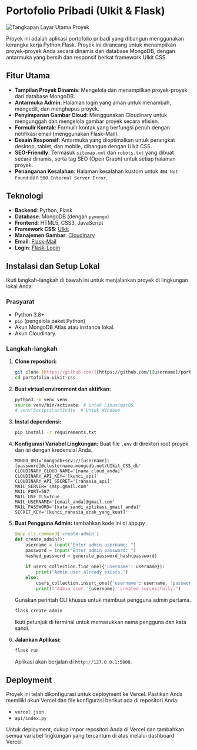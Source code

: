 # Portofolio Pribadi (UIkit & Flask)

![Tangkapan Layar Utama Proyek](https://res.cloudinary.com/dzsqaauqn/image/upload/v1754044714/Screenshot_2025-08-01_173704_dp1n45.jpg)

Proyek ini adalah aplikasi portofolio pribadi yang dibangun menggunakan kerangka kerja Python Flask. Proyek ini dirancang untuk menampilkan proyek-proyek Anda secara dinamis dari database MongoDB, dengan antarmuka yang bersih dan responsif berkat framework UIkit CSS.

## Fitur Utama

* **Tampilan Proyek Dinamis**: Mengelola dan menampilkan proyek-proyek dari database MongoDB.
* **Antarmuka Admin**: Halaman login yang aman untuk menambah, mengedit, dan menghapus proyek.
* **Penyimpanan Gambar Cloud**: Menggunakan Cloudinary untuk mengunggah dan mengelola gambar proyek secara efisien.
* **Formulir Kontak**: Formulir kontak yang berfungsi penuh dengan notifikasi email (menggunakan Flask-Mail).
* **Desain Responsif**: Antarmuka yang dioptimalkan untuk perangkat desktop, tablet, dan mobile, dibangun dengan UIkit CSS.
* **SEO-Friendly**: Termasuk `sitemap.xml` dan `robots.txt` yang dibuat secara dinamis, serta tag SEO (Open Graph) untuk setiap halaman proyek.
* **Penanganan Kesalahan**: Halaman kesalahan kustom untuk `404 Not Found` dan `500 Internal Server Error`.

## Teknologi

* **Backend**: Python, Flask
* **Database**: MongoDB (dengan `pymongo`)
* **Frontend**: HTML5, CSS3, JavaScript
* **Framework CSS**: [UIkit](https://getuikit.com/)
* **Manajemen Gambar**: [Cloudinary](https://cloudinary.com/)
* **Email**: [Flask-Mail](https://pythonhosted.org/Flask-Mail/)
* **Login**: [Flask-Login](https://flask-login.readthedocs.io/en/latest/)

## Instalasi dan Setup Lokal

Ikuti langkah-langkah di bawah ini untuk menjalankan proyek di lingkungan lokal Anda.

### Prasyarat

* Python 3.8+
* `pip` (pengelola paket Python)
* Akun MongoDB Atlas atau instance lokal.
* Akun Cloudinary.

### Langkah-langkah

1.  **Clone repositori:**
    ```bash
    git clone [https://github.com/](https://github.com/)[username]/portofolio-uikit-css.git
    cd portofolio-uikit-css
    ```

2.  **Buat virtual environment dan aktifkan:**
    ```bash
    python3 -m venv venv
    source venv/bin/activate  # Untuk Linux/macOS
    # venv\Scripts\activate  # Untuk Windows
    ```

3.  **Instal dependensi:**
    ```bash
    pip install -r requirements.txt
    ```

4.  **Konfigurasi Variabel Lingkungan:**
    Buat file `.env` di direktori root proyek dan isi dengan kredensial Anda.
    ```env
    MONGO_URI='mongodb+srv://[username]:[password]@clustername.mongodb.net/UIkit_CSS_db'
    CLOUDINARY_CLOUD_NAME='[nama_cloud_anda]'
    CLOUDINARY_API_KEY='[kunci_api]'
    CLOUDINARY_API_SECRET='[rahasia_api]'
    MAIL_SERVER='smtp.gmail.com'
    MAIL_PORT=587
    MAIL_USE_TLS=True
    MAIL_USERNAME='[email_anda]@gmail.com'
    MAIL_PASSWORD='[kata_sandi_aplikasi_gmail_anda]'
    SECRET_KEY='[kunci_rahasia_acak_yang_kuat]'
    ```

5.  **Buat Pengguna Admin:**
    tambahkan kode ini di app.py
    ```python
    @app.cli.command('create-admin')
    def create_admin():
        username = input("Enter admin username: ")
        password = input("Enter admin password: ")
        hashed_password = generate_password_hash(password)
        
        if users_collection.find_one({'username': username}):
            print("Admin user already exists.")
        else:
            users_collection.insert_one({'username': username, 'password': hashed_password})
            print(f"Admin user '{username}' created successfully.")
    ```
    Gunakan perintah CLI khusus untuk membuat pengguna admin pertama.
    ```bash
    flask create-admin
    ```
    Ikuti petunjuk di terminal untuk memasukkan nama pengguna dan kata sandi.

6.  **Jalankan Aplikasi:**
    ```bash
    flask run
    ```
    Aplikasi akan berjalan di `http://127.0.0.1:5000`.

## Deployment

Proyek ini telah dikonfigurasi untuk deployment ke Vercel. Pastikan Anda memiliki akun Vercel dan file konfigurasi berikut ada di repositori Anda:

* `vercel.json`
* `api/index.py`

Untuk deployment, cukup impor repositori Anda di Vercel dan tambahkan semua variabel lingkungan yang tercantum di atas melalui dashboard Vercel.